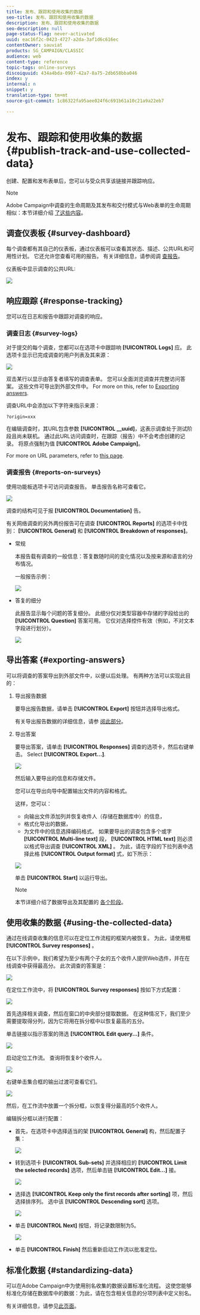 ```yaml
---
title: 发布、跟踪和使用收集的数据
seo-title: 发布、跟踪和使用收集的数据
description: 发布、跟踪和使用收集的数据
seo-description: null
page-status-flag: never-activated
uuid: eac16f2c-0423-4727-a2da-3af1d6c616ec
contentOwner: sauviat
products: SG_CAMPAIGN/CLASSIC
audience: web
content-type: reference
topic-tags: online-surveys
discoiquuid: 434a4bda-0907-42a7-8a75-2db658bba046
index: y
internal: n
snippet: y
translation-type: tm+mt
source-git-commit: 1c86322fa95aee024f6c691b61a10c21a9a22eb7

---
```



# 发布、跟踪和使用收集的数据{#publish-track-and-use-collected-data}

创建、配置和发布表单后，您可以与受众共享该链接并跟踪响应。

>[!NOTE]
>
>Adobe Campaign中调查的生命周期及其发布和交付模式与Web表单的生命周期相似：本节详细介绍 [了这些内容](../../web/using/about-web-forms.md)。

## 调查仪表板 {#survey-dashboard}

每个调查都有其自己的仪表板，通过仪表板可以查看其状态、描述、公共URL和可用性计划。 它还允许您查看可用的报告。 有关详细信息，请参阅调 [查报告](#reports-on-surveys)。

仪表板中显示调查的公共URL:

![](assets/survey_public_url.png)

## 响应跟踪 {#response-tracking}

您可以在日志和报告中跟踪对调查的响应。

### 调查日志 {#survey-logs}

对于提交的每个调查，您都可以在选项卡中跟踪响 **[!UICONTROL Logs]** 应。 此选项卡显示已完成调查的用户列表及其来源：

![](assets/s_ncs_admin_survey_logs.png)

双击某行以显示由答复者填写的调查表单。 您可以全面浏览调查并完整访问答案。 这些文件可导出到外部文件中。 For more on this, refer to [Exporting answers](#exporting-answers).

调查URL中会添加以下字符来指示来源：

```
?origin=xxx
```

在编辑调查时，其URL包含参数 **[!UICONTROL __uuid]**，这表示调查处于测试阶段且尚未联机。 通过此URL访问调查时，在跟踪（报告）中不会考虑创建的记录。 将原点强制为值 **[!UICONTROL Adobe Campaign]**。

For more on URL parameters, refer to [this page](../../web/using/defining-web-forms-properties.md#form-url-parameters).

### 调查报告 {#reports-on-surveys}

使用功能板选项卡可访问调查报告。 单击报告名称可查看它。

![](assets/s_ncs_admin_survey_report_doc.png)

调查的结构可见于报 **[!UICONTROL Documentation]** 告。

有关网络调查的另外两份报告可在调查 **[!UICONTROL Reports]** 的选项卡中找到： **[!UICONTROL General]** 和 **[!UICONTROL Breakdown of responses]**。

* 常规

   本报告载有调查的一般信息：答复数随时间的变化情况以及按来源和语言的分布情况。

   一般报告示例：

   ![](assets/s_ncs_admin_survey_report_0.png)

* 答复的细分

   此报告显示每个问题的答复细分。 此细分仅对类型容器中存储的字段给出的 **[!UICONTROL Question]** 答案可用。 它仅对选择控件有效（例如，不对文本字段进行划分）。

   ![](assets/s_ncs_admin_survey_report_2.png)

## 导出答案 {#exporting-answers}

可以将调查的答案导出到外部文件中，以便以后处理。 有两种方法可以实现此目的：

1. 导出报告数据

   要导出报告数据，请单击 **[!UICONTROL Export]** 按钮并选择导出格式。

   有关导出报告数据的详细信息，请参 [阅此部分](../../reporting/using/about-reports-creation-in-campaign.md)。

1. 导出答案

   要导出答案，请单击 **[!UICONTROL Responses]** 调查的选项卡，然后右键单击。 Select **[!UICONTROL Export...]**.

   ![](assets/s_ncs_admin_survey_logs_export_menu.png)

   然后输入要导出的信息和存储文件。

   您可以在导出向导中配置输出文件的内容和格式。

   这样，您可以：

   * 向输出文件添加列并恢复收件人（存储在数据库中）的信息，
   * 格式化导出的数据，
   * 为文件中的信息选择编码格式。
   如果要导出的调查包含多个或字 **[!UICONTROL Multi-line text]** 段， **[!UICONTROL HTML text]** 则必须以格式导出调查 **[!UICONTROL XML]** 。 为此，请在字段的下拉列表中选择此格 **[!UICONTROL Output format]** 式，如下所示：

   ![](assets/s_ncs_admin_survey_logs_export_xml.png)

   单击 **[!UICONTROL Start]** 以运行导出。

   >[!NOTE]
   >
   >本节详细介绍了数据导出及其配置的 [各个阶段](../../platform/using/generic-imports-and-exports.md)。

## 使用收集的数据 {#using-the-collected-data}

通过在线调查收集的信息可以在定位工作流程的框架内被恢复。 为此，请使用框 **[!UICONTROL Survey responses]** 。

在以下示例中，我们希望为至少有两个子女的五个收件人提供Web选件，并在在线调查中获得最高分。 此次调查的答案是：

![](assets/s_ncs_admin_survey_responses_wf_box_4.png)

在定位工作流中，将 **[!UICONTROL Survey responses]** 按如下方式配置：

![](assets/s_ncs_admin_survey_responses_wf_box_1.png)

首先选择相关调查，然后在窗口的中央部分提取数据。 在这种情况下，我们至少需要提取得分列，因为它将用在拆分框中以恢复最高的五分。

单击链接以指示答案的筛选 **[!UICONTROL Edit query...]** 条件。

![](assets/s_ncs_admin_survey_responses_wf_box_2.png)

启动定位工作流。 查询将恢复8个收件人。

![](assets/s_ncs_admin_survey_responses_wf_box_5.png)

右键单击集合框的输出过渡可查看它们。

![](assets/s_ncs_admin_survey_responses_wf_box_6.png)

然后，在工作流中放置一个拆分框，以恢复得分最高的5个收件人。

编辑拆分框以进行配置：

* 首先，在选项卡中选择适当的架 **[!UICONTROL General]** 构，然后配置子集：

   ![](assets/s_ncs_admin_survey_responses_wf_box_6b.png)

* 转到选项卡 **[!UICONTROL Sub-sets]** 并选择相应的 **[!UICONTROL Limit the selected records]** 选项，然后单击链 **[!UICONTROL Edit...]** 接。

   ![](assets/s_ncs_admin_survey_responses_wf_box_7.png)

* 选择选 **[!UICONTROL Keep only the first records after sorting]** 项，然后选择排序列。 选中该 **[!UICONTROL Descending sort]** 选项。

   ![](assets/s_ncs_admin_survey_responses_wf_box_8.png)

* 单击 **[!UICONTROL Next]** 按钮，将记录数限制为5。

   ![](assets/s_ncs_admin_survey_responses_wf_box_9.png)

* 单击 **[!UICONTROL Finish]** 然后重新启动工作流以批准定位。

## 标准化数据 {#standardizing-data}

可以在Adobe Campaign中为使用别名收集的数据设置标准化流程。 这使您能够标准化存储在数据库中的数据：为此，请在包含相关信息的分项列表中定义别名。

有关详细信息，请参见[此页面](../../platform/using/managing-enumerations.md#about-enumerations)。

